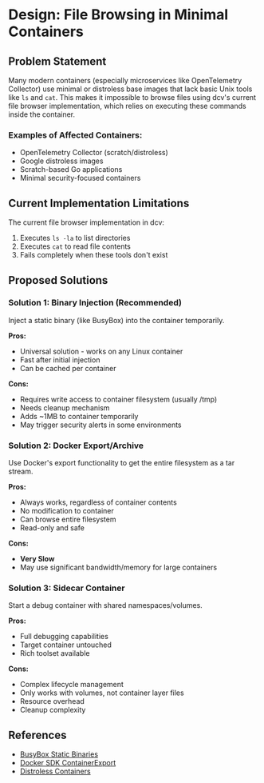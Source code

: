 # Design: File Browsing in Minimal Containers

## Problem Statement

Many modern containers (especially microservices like OpenTelemetry Collector) use minimal or distroless base images that lack basic Unix tools like `ls` and `cat`. This makes it impossible to browse files using dcv's current file browser implementation, which relies on executing these commands inside the container.

### Examples of Affected Containers:
- OpenTelemetry Collector (scratch/distroless)
- Google distroless images
- Scratch-based Go applications
- Minimal security-focused containers

## Current Implementation Limitations

The current file browser implementation in dcv:
1. Executes `ls -la` to list directories
2. Executes `cat` to read file contents
3. Fails completely when these tools don't exist

## Proposed Solutions

### Solution 1: Binary Injection (Recommended)

Inject a static binary (like BusyBox) into the container temporarily.

**Pros:**
- Universal solution - works on any Linux container
- Fast after initial injection
- Can be cached per container

**Cons:**
- Requires write access to container filesystem (usually /tmp)
- Needs cleanup mechanism
- Adds ~1MB to container temporarily
- May trigger security alerts in some environments

### Solution 2: Docker Export/Archive

Use Docker's export functionality to get the entire filesystem as a tar stream.

**Pros:**
- Always works, regardless of container contents
- No modification to container
- Can browse entire filesystem
- Read-only and safe

**Cons:**
- **Very Slow**
- May use significant bandwidth/memory for large containers

### Solution 3: Sidecar Container

Start a debug container with shared namespaces/volumes.

**Pros:**
- Full debugging capabilities
- Target container untouched
- Rich toolset available

**Cons:**
- Complex lifecycle management
- Only works with volumes, not container layer files
- Resource overhead
- Cleanup complexity

## References

- [BusyBox Static Binaries](https://busybox.net/downloads/binaries/)
- [Docker SDK ContainerExport](https://pkg.go.dev/github.com/docker/docker/client#Client.ContainerExport)
- [Distroless Containers](https://github.com/GoogleContainerTools/distroless)
